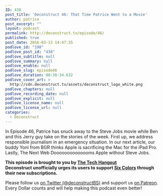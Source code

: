 ```yaml
---
ID: 438
post_title: 'Deconstruct 46: That Time Patrice Went to a Movie'
author: patrice
post_excerpt: ""
layout: podcast
permalink: http://deconstruct.tv/episode/46/
published: true
post_date: 2016-03-13 14:47:35
podlove_id: "198"
podlove_post_id: "438"
podlove_subtitle: null
podlove_summary: null
podlove_enable: null
podlove_slug: episode46
podlove_duration: 00:30:34.632
podlove_cover_art: >
  http://cdn.deconstruct.tv/assets/deconstruct_logo_white.png
podlove_chapters: null
podlove_recording_date: null
podlove_explicit: null
podlove_license_name: null
podlove_license_url: null
categories:
  - Deconstruct
---
```

<p>In Episode 46, Patrice has snuck away to the Steve Jobs movie while Ben and this Jerry guy take on the stories of the week.  First up, we address responsible journalism in an emergency situation.  In our next article, our buddy Yoni from BGR thinks Apple is sacrificing the Mac for the iPad Pro.  Lastly, The Next Web Doooooooooooooms Apple without Steve Jobs.</p>
<p><strong>This episode is brought to you by <a href="http://thetechhangout.com">The Tech Hangout</a><br /> Deconstruct unofficially urges its users to support <a href="http://sixcolors.com">Six Colors</a> through their new subscriptions.</strong>
</p>
<p>
Please follow us <a href="http://twitter.com/deconstructBS">on Twitter (@deconstructBS)</a> and support us <a href="http://patreon.com/deconstruct">on Patreon</a>. Every Dollar counts and will help making this podcast even better!
</p>